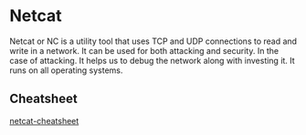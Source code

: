 # Netcat
Netcat or NC is a utility tool that uses TCP and UDP connections to read and write in a network. It can be used for both attacking and security. In the case of attacking. It helps us to debug the network along with investing it. It runs on all operating systems. 

## Cheatsheet
[netcat-cheatsheet](https://quickref.me/nc)